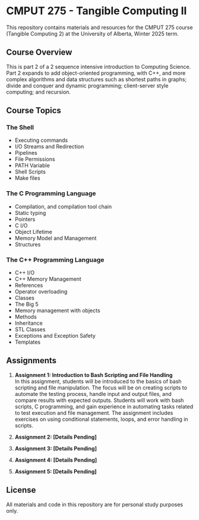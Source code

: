 # CMPUT 275 - Tangible Computing II 

This repository contains materials and resources for the CMPUT 275 course (Tangible Computing 2) at the University of Alberta, Winter 2025 term.

## Course Overview
This is part 2 of a 2 sequence intensive introduction to Computing Science. Part 2 expands to add object-oriented programming, with C++, and more complex algorithms and data structures such as shortest paths in graphs; divide and conquer and dynamic programming; client-server style computing; and recursion. 

## Course Topics

### The Shell
- Executing commands
- I/O Streams and Redirection
- Pipelines
- File Permissions
- PATH Variable
- Shell Scripts
- Make files

### The C Programming Language
- Compilation, and compilation tool chain
- Static typing
- Pointers
- C I/O
- Object Lifetime
- Memory Model and Management
- Structures

### The C++ Programming Language
- C++ I/O
- C++ Memory Management
- References
- Operator overloading
- Classes
- The Big 5
- Memory management with objects
- Methods
- Inheritance
- STL Classes
- Exceptions and Exception Safety
- Templates

## Assignments
1. **Assignment 1: Introduction to Bash Scripting and File Handling**  
   In this assignment, students will be introduced to the basics of bash scripting and file manipulation. The focus will be on creating scripts to automate the testing process, handle input and output files, and compare results with expected outputs. Students will work with bash scripts, C programming, and gain experience in automating tasks related to test execution and file management. The assignment includes exercises on using conditional statements, loops, and error handling in scripts.

2. **Assignment 2: [Details Pending]**  
   
3. **Assignment 3: [Details Pending]**  
   
4. **Assignment 4: [Details Pending]**  
   
5. **Assignment 5: [Details Pending]**  

## License
All materials and code in this repository are for personal study purposes only.
